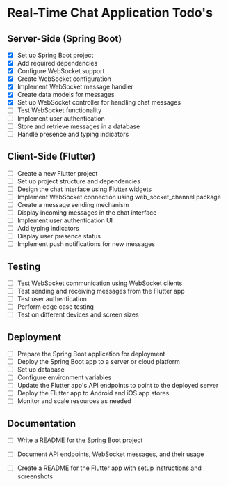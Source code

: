 # Real-Time Chat Application Todo's

## Server-Side (Spring Boot)

- [X] Set up Spring Boot project
- [X] Add required dependencies 
- [X] Configure WebSocket support
- [X] Create WebSocket configuration
- [X] Implement WebSocket message handler
- [X] Create data models for messages
- [X] Set up WebSocket controller for handling chat messages
- [ ] Test WebSocket functionality 
- [ ] Implement user authentication
- [ ] Store and retrieve messages in a database
- [ ] Handle presence and typing indicators

## Client-Side (Flutter)

- [ ] Create a new Flutter project
- [ ] Set up project structure and dependencies
- [ ] Design the chat interface using Flutter widgets
- [ ] Implement WebSocket connection using web_socket_channel package
- [ ] Create a message sending mechanism
- [ ] Display incoming messages in the chat interface
- [ ] Implement user authentication UI 
- [ ] Add typing indicators 
- [ ] Display user presence status
- [ ] Implement push notifications for new messages

## Testing

- [ ] Test WebSocket communication using WebSocket clients 
- [ ] Test sending and receiving messages from the Flutter app
- [ ] Test user authentication 
- [ ] Perform edge case testing 
- [ ] Test on different devices and screen sizes

## Deployment

- [ ] Prepare the Spring Boot application for deployment
- [ ] Deploy the Spring Boot app to a server or cloud platform 
- [ ] Set up database 
- [ ] Configure environment variables
- [ ] Update the Flutter app's API endpoints to point to the deployed server
- [ ] Deploy the Flutter app to Android and iOS app stores
- [ ] Monitor and scale resources as needed

## Documentation

- [ ] Write a README for the Spring Boot project
- [ ] Document API endpoints, WebSocket messages, and their usage
- [ ] Create a README for the Flutter app with setup instructions and screenshots

